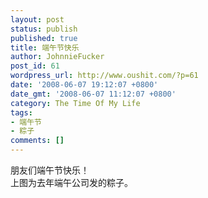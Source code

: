```yaml
---
layout: post
status: publish
published: true
title: 端午节快乐
author: JohnnieFucker
post_id: 61
wordpress_url: http://www.oushit.com/?p=61
date: '2008-06-07 19:12:07 +0800'
date_gmt: '2008-06-07 11:12:07 +0800'
category: The Time Of My Life
tags:
- 端午节
- 粽子
comments: []
---
```

<p><img src="http://pic.yupoo.com/crazysperm/843855ac9370/m7pmx6se.jpg" alt="" /><br />
朋友们端午节快乐！<br />
上图为去年端午公司发的粽子。</p>
